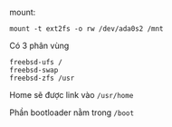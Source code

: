 mount:

    mount -t ext2fs -o rw /dev/ada0s2 /mnt

Có 3 phân vùng

    freebsd-ufs /
    freebsd-swap
    freebsd-zfs /usr

Home sẽ được link vào `/usr/home`

Phần bootloader nằm trong `/boot`
